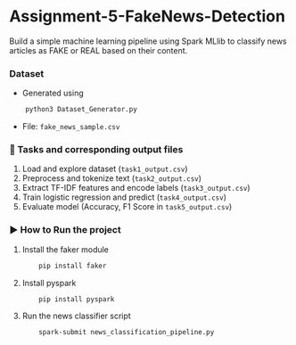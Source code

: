 # Assignment-5-FakeNews-Detection
Build a simple machine learning pipeline using Spark MLlib to classify news articles as FAKE or REAL based on their content.
    
### Dataset
- Generated using 
```bash
    python3 Dataset_Generator.py
```
- File: `fake_news_sample.csv`

### 🧪 Tasks and corresponding output files
1. Load and explore dataset (`task1_output.csv`)
2. Preprocess and tokenize text (`task2_output.csv`)
3. Extract TF-IDF features and encode labels (`task3_output.csv`)
4. Train logistic regression and predict (`task4_output.csv`)
5. Evaluate model (Accuracy, F1 Score in `task5_output.csv`)

### ▶️ How to Run the project
1. Install the faker module
    ```bash
        pip install faker
    ```
2. Install pyspark
    ```bash
        pip install pyspark
    ```
3. Run the news classifier script
    ```bash
        spark-submit news_classification_pipeline.py
    ```
